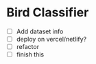 # Bird  Classifier 

- [ ] Add dataset info
- [ ] deploy on vercel/netlify?
- [ ] refactor
- [ ] finish this
